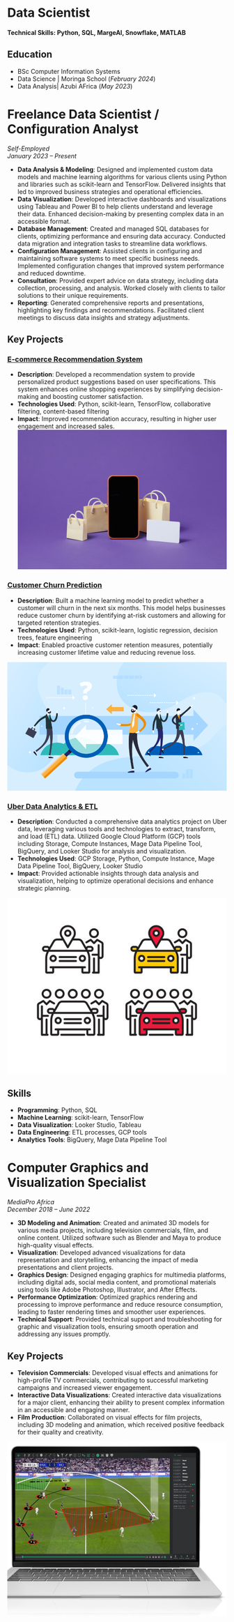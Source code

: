 # Data Scientist

#### Technical Skills: Python, SQL, MargeAI, Snowflake, MATLAB

## Education
- BSc Computer Information Systems								       		
- Data Science	| Moringa School (_February 2024_)	 			        		
- Data Analysis| Azubi AFrica (_May 2023_)

# Freelance Data Scientist / Configuration Analyst
*Self-Employed*  
*January 2023 – Present*

- **Data Analysis & Modeling**: Designed and implemented custom data models and machine learning algorithms for various clients using Python and libraries such as scikit-learn and TensorFlow. Delivered insights that led to improved business strategies and operational efficiencies.
- **Data Visualization**: Developed interactive dashboards and visualizations using Tableau and Power BI to help clients understand and leverage their data. Enhanced decision-making by presenting complex data in an accessible format.
- **Database Management**: Created and managed SQL databases for clients, optimizing performance and ensuring data accuracy. Conducted data migration and integration tasks to streamline data workflows.
- **Configuration Management**: Assisted clients in configuring and maintaining software systems to meet specific business needs. Implemented configuration changes that improved system performance and reduced downtime.
- **Consultation**: Provided expert advice on data strategy, including data collection, processing, and analysis. Worked closely with clients to tailor solutions to their unique requirements.
- **Reporting**: Generated comprehensive reports and presentations, highlighting key findings and recommendations. Facilitated client meetings to discuss data insights and strategy adjustments.

## Key Projects

### [E-commerce Recommendation System](https://www.upwork.com/freelancers/~011469a18cf3fda8a3?p=1826388259995791360)
- **Description**: Developed a recommendation system to provide personalized product suggestions based on user specifications. This system enhances online shopping experiences by simplifying decision-making and boosting customer satisfaction.
- **Technologies Used**: Python, scikit-learn, TensorFlow, collaborative filtering, content-based filtering
- **Impact**: Improved recommendation accuracy, resulting in higher user engagement and increased sales.
![E-commerce Recommendation](/assets/img/ecommerce.jpg)

### [Customer Churn Prediction](https://www.upwork.com/freelancers/~011469a18cf3fda8a3?p=1826387223385079808)
- **Description**: Built a machine learning model to predict whether a customer will churn in the next six months. This model helps businesses reduce customer churn by identifying at-risk customers and allowing for targeted retention strategies.
- **Technologies Used**: Python, scikit-learn, logistic regression, decision trees, feature engineering
- **Impact**: Enabled proactive customer retention measures, potentially increasing customer lifetime value and reducing revenue loss.

![Customer Churn Rate](/assets/img/customer-churn-analysis.png)

### [Uber Data Analytics & ETL](https://www.upwork.com/freelancers/~011469a18cf3fda8a3?p=1826386232386564096)
- **Description**: Conducted a comprehensive data analytics project on Uber data, leveraging various tools and technologies to extract, transform, and load (ETL) data. Utilized Google Cloud Platform (GCP) tools including Storage, Compute Instances, Mage Data Pipeline Tool, BigQuery, and Looker Studio for analysis and visualization.
- **Technologies Used**: GCP Storage, Python, Compute Instance, Mage Data Pipeline Tool, BigQuery, Looker Studio
- **Impact**: Provided actionable insights through data analysis and visualization, helping to optimize operational decisions and enhance strategic planning.

![Uber Data Analysis](/assets/img/uber.jpg)

## Skills
- **Programming**: Python, SQL
- **Machine Learning**: scikit-learn, TensorFlow
- **Data Visualization**: Looker Studio, Tableau
- **Data Engineering**: ETL processes, GCP tools
- **Analytics Tools**: BigQuery, Mage Data Pipeline Tool

# Computer Graphics and Visualization Specialist
*MediaPro Africa*  
*December 2018 – June 2022*

- **3D Modeling and Animation**: Created and animated 3D models for various media projects, including television commercials, film, and online content. Utilized software such as Blender and Maya to produce high-quality visual effects.
- **Visualization**: Developed advanced visualizations for data representation and storytelling, enhancing the impact of media presentations and client projects.
- **Graphics Design**: Designed engaging graphics for multimedia platforms, including digital ads, social media content, and promotional materials using tools like Adobe Photoshop, Illustrator, and After Effects.
- **Performance Optimization**: Optimized graphics rendering and processing to improve performance and reduce resource consumption, leading to faster rendering times and smoother user experiences.
- **Technical Support**: Provided technical support and troubleshooting for graphic and visualization tools, ensuring smooth operation and addressing any issues promptly.

## Key Projects
- **Television Commercials**: Developed visual effects and animations for high-profile TV commercials, contributing to successful marketing campaigns and increased viewer engagement.
- **Interactive Data Visualizations**: Created interactive data visualizations for a major client, enhancing their ability to present complex information in an accessible and engaging manner.
- **Film Production**: Collaborated on visual effects for film projects, including 3D modeling and animation, which received positive feedback for their quality and creativity. 

![Computer Graphics](/assets/img/graphics.jpg)